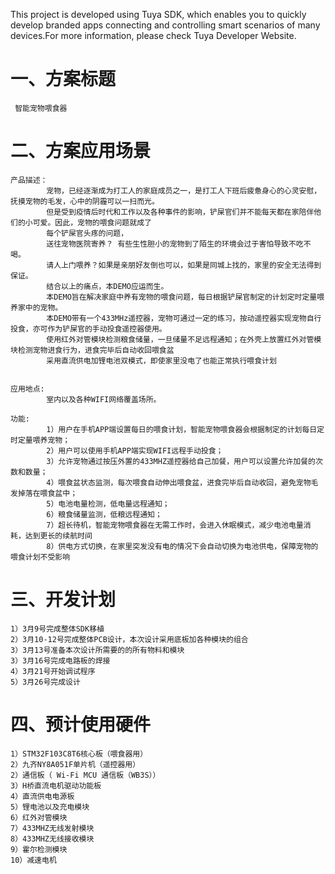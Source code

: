 This project is developed using Tuya SDK, which enables you to quickly develop branded apps connecting and controlling smart scenarios of many devices.For more information, please check Tuya Developer Website.

一、方案标题
==
     智能宠物喂食器

二、方案应用场景
==

    产品描述： 
            宠物，已经逐渐成为打工人的家庭成员之一，是打工人下班后疲惫身心的心灵安慰，抚摸宠物的毛发，心中的阴霾可以一扫而光。
            但是受到疫情后时代和工作以及各种事件的影响，铲屎官们并不能每天都在家陪伴他们的小可爱。因此，宠物的喂食问题就成了
            每个铲屎官头疼的问题，
            送往宠物医院寄养？ 有些生性胆小的宠物到了陌生的环境会过于害怕导致不吃不喝。
            请人上门喂养？如果是亲朋好友倒也可以，如果是同城上找的，家里的安全无法得到保证。
            结合以上的痛点，本DEMO应运而生。
            本DEMO旨在解决家庭中养有宠物的喂食问题，每日根据铲屎官制定的计划定时定量喂养家中的宠物。
            本DEMO带有一个433MHz遥控器，宠物可通过一定的练习，按动遥控器实现宠物自行投食，亦可作为铲屎官的手动投食遥控器使用。
            使用红外对管模块检测粮食储量，一旦储量不足远程通知；在外壳上放置红外对管模块检测宠物进食行为，进食完毕后自动收回喂食盆
            采用直流供电加锂电池双模式，即使家里没电了也能正常执行喂食计划
        
          
    应用地点:  
            室内以及各种WIFI网络覆盖场所。
          
    功能: 
            1）用户在手机APP端设置每日的喂食计划，智能宠物喂食器会根据制定的计划每日定时定量喂养宠物；
            2）用户可以使用手机APP端实现WIFI远程手动投食；
            3）允许宠物通过按压外置的433MHZ遥控器给自己加餐，用户可以设置允许加餐的次数和数量；
            4）喂食盆状态监测，每次喂食自动伸出喂食盆，进食完毕后自动收回，避免宠物毛发掉落在喂食盆中；
            5）电池电量检测，低电量远程通知；
            6）粮食储量监测，低粮远程通知；
            7）超长待机，智能宠物喂食器在无需工作时，会进入休眠模式，减少电池电量消耗，达到更长的续航时间
            8）供电方式切换，在家里突发没有电的情况下会自动切换为电池供电，保障宠物的喂食计划不受影响

三、开发计划
==
    1）3月9号完成整体SDK移植
    2）3月10-12号完成整体PCB设计，本次设计采用底板加各种模块的组合
    3）3月13号准备本次设计所需要的的所有物料和模块
    3）3月16号完成电路板的焊接
    4）3月21号开始调试程序
    5）3月26号完成设计

四、预计使用硬件
==
    1）STM32F103C8T6核心板（喂食器用）
    2）九齐NY8A051F单片机（遥控器用）
    2）通信板（ Wi-Fi MCU 通信板（WB3S））
    3）H桥直流电机驱动功能板
    4）直流供电电源板
    5）锂电池以及充电模块
    6）红外对管模块
    7）433MHZ无线发射模块
    8）433MHZ无线接收模块
    9）霍尔检测模块
    10）减速电机
